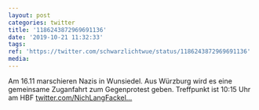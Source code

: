 ```yaml
---
layout: post
categories: twitter
title: '1186243872969691136'
date: '2019-10-21 11:32:33'
tags: 
ref: 'https://twitter.com/schwarzlichtwue/status/1186243872969691136'
media:
---
```

Am 16.11 marschieren Nazis in Wunsiedel. Aus Würzburg wird es eine gemeinsame Zuganfahrt zum Gegenprotest geben. Treffpunkt ist 10:15 Uhr am HBF [twitter.com/NichLangFackel…](https://twitter.com/NichLangFackeln/status/1186238124290170881)
